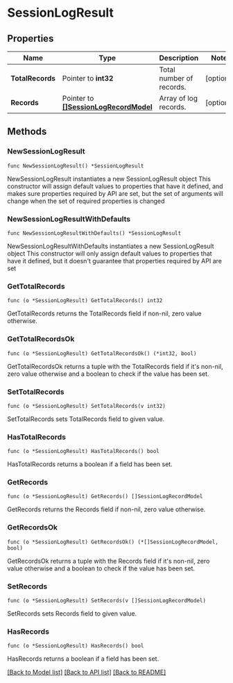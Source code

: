 # SessionLogResult

## Properties

Name | Type | Description | Notes
------------ | ------------- | ------------- | -------------
**TotalRecords** | Pointer to **int32** | Total number of records. | [optional] 
**Records** | Pointer to [**[]SessionLogRecordModel**](SessionLogRecordModel.md) | Array of log records. | [optional] 

## Methods

### NewSessionLogResult

`func NewSessionLogResult() *SessionLogResult`

NewSessionLogResult instantiates a new SessionLogResult object
This constructor will assign default values to properties that have it defined,
and makes sure properties required by API are set, but the set of arguments
will change when the set of required properties is changed

### NewSessionLogResultWithDefaults

`func NewSessionLogResultWithDefaults() *SessionLogResult`

NewSessionLogResultWithDefaults instantiates a new SessionLogResult object
This constructor will only assign default values to properties that have it defined,
but it doesn't guarantee that properties required by API are set

### GetTotalRecords

`func (o *SessionLogResult) GetTotalRecords() int32`

GetTotalRecords returns the TotalRecords field if non-nil, zero value otherwise.

### GetTotalRecordsOk

`func (o *SessionLogResult) GetTotalRecordsOk() (*int32, bool)`

GetTotalRecordsOk returns a tuple with the TotalRecords field if it's non-nil, zero value otherwise
and a boolean to check if the value has been set.

### SetTotalRecords

`func (o *SessionLogResult) SetTotalRecords(v int32)`

SetTotalRecords sets TotalRecords field to given value.

### HasTotalRecords

`func (o *SessionLogResult) HasTotalRecords() bool`

HasTotalRecords returns a boolean if a field has been set.

### GetRecords

`func (o *SessionLogResult) GetRecords() []SessionLogRecordModel`

GetRecords returns the Records field if non-nil, zero value otherwise.

### GetRecordsOk

`func (o *SessionLogResult) GetRecordsOk() (*[]SessionLogRecordModel, bool)`

GetRecordsOk returns a tuple with the Records field if it's non-nil, zero value otherwise
and a boolean to check if the value has been set.

### SetRecords

`func (o *SessionLogResult) SetRecords(v []SessionLogRecordModel)`

SetRecords sets Records field to given value.

### HasRecords

`func (o *SessionLogResult) HasRecords() bool`

HasRecords returns a boolean if a field has been set.


[[Back to Model list]](../README.md#documentation-for-models) [[Back to API list]](../README.md#documentation-for-api-endpoints) [[Back to README]](../README.md)


